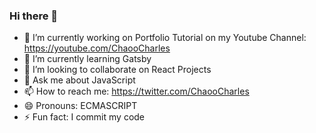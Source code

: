 ### Hi there 👋

- 🔭 I’m currently working on Portfolio Tutorial on my Youtube Channel: https://youtube.com/ChaooCharles
- 🌱 I’m currently learning Gatsby
- 👯 I’m looking to collaborate on React Projects
- 💬 Ask me about JavaScript
- 📫 How to reach me: https://twitter.com/ChaooCharles
- 😄 Pronouns: ECMASCRIPT
- ⚡ Fun fact: I commit my code
